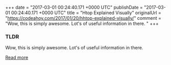 +++
date = "2017-03-01 00:24:40.171 +0000 UTC"
publishDate = "2017-03-01 00:24:40.171 +0000 UTC"
title = "Htop Explained Visually"
originalUrl = "https://codeahoy.com/2017/01/20/hhtop-explained-visually/"
comment = "Wow, this is simply awesome. Lot's of useful information in there. "
+++

### TLDR

Wow, this is simply awesome. Lot's of useful information in there. 

[Read more](https://codeahoy.com/2017/01/20/hhtop-explained-visually/)
